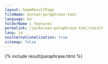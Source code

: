 ```yaml
---
layout: homeResultPage
fileName: korean-paraphrase-tool
language: ko
folderName : features
permalink: /ja/korean-paraphrase-tool/result
lang: ja
nointernationalization: true
sitemap: false
---
```

{% include result/paraphrase.html %}

<script src="/js/result/paraprashing.js" data-foldername="{{page.folderName}}" data-lang="{{page.lang}}"></script>